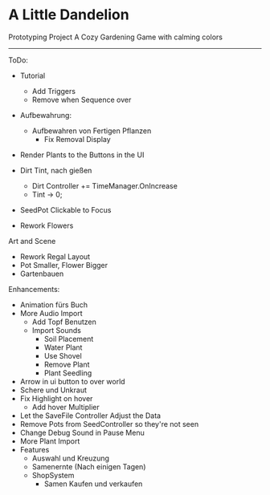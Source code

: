 # A Little Dandelion
Prototyping Project
A Cozy Gardening Game with calming colors

---
ToDo:
  - Tutorial
    - Add Triggers
    - Remove when Sequence over
  - Aufbewahrung:
    - Aufbewahren von Fertigen Pflanzen
      - Fix Removal Display
  - Render Plants to the Buttons in the UI
  - Dirt Tint, nach gießen
    - Dirt Controller += TimeManager.OnIncrease
    - Tint -> 0;

- SeedPot Clickable to Focus
- Rework Flowers

Art and Scene
- Rework Regal Layout
- Pot Smaller, Flower Bigger
- Gartenbauen


Enhancements:
- Animation fürs Buch
- More Audio Import
    - Add Topf Benutzen
    - Import Sounds
        - Soil Placement
        - Water Plant
        - Use Shovel
        - Remove Plant
        - Plant Seedling
- Arrow in ui button to over world
- Schere und Unkraut
- Fix Highlight on hover
  - Add hover Multiplier
- Let the SaveFile Controller Adjust the Data
- Remove Pots from SeedController so they're not seen
- Change Debug Sound in Pause Menu
- More Plant Import
- Features
  - Auswahl und Kreuzung
  - Samenernte (Nach einigen Tagen)
  - ShopSystem
    - Samen Kaufen und verkaufen